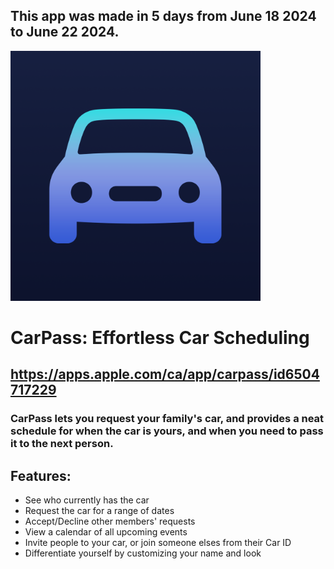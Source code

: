 ## This app was made in 5 days from June 18 2024 to June 22 2024.

<img src="caricon.png" width="400" height="400" />

# CarPass: Effortless Car Scheduling
## https://apps.apple.com/ca/app/carpass/id6504717229

### CarPass lets you request your family's car, and provides a neat schedule for when the car is yours, and when you need to pass it to the next person.

## Features:
- See who currently has the car
- Request the car for a range of dates
- Accept/Decline other members' requests
- View a calendar of all upcoming events
- Invite people to your car, or join someone elses from their Car ID
- Differentiate yourself by customizing your name and look

